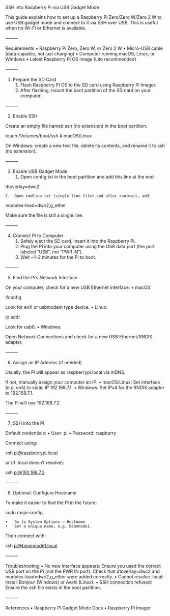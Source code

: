 
SSH into Raspberry Pi via USB Gadget Mode

This guide explains how to set up a Raspberry Pi Zero/Zero W/Zero 2 W to use USB gadget mode and connect to it via SSH over USB. This is useful when no Wi-Fi or Ethernet is available.

⸻

Requirements
	•	Raspberry Pi Zero, Zero W, or Zero 2 W
	•	Micro-USB cable (data-capable, not just charging)
	•	Computer running macOS, Linux, or Windows
	•	Latest Raspberry Pi OS image (Lite recommended)

⸻

1. Prepare the SD Card
	1.	Flash Raspberry Pi OS to the SD card using Raspberry Pi Imager.
	2.	After flashing, mount the boot partition of the SD card on your computer.

⸻

2. Enable SSH

Create an empty file named ssh (no extension) in the boot partition:

touch /Volumes/boot/ssh    # macOS/Linux

On Windows: create a new text file, delete its contents, and rename it to ssh (no extension).

⸻

3. Enable USB Gadget Mode
	1.	Open config.txt in the boot partition and add this line at the end:

dtoverlay=dwc2

	2.	Open cmdline.txt (single line file) and after rootwait, add:

modules-load=dwc2,g_ether

Make sure the file is still a single line.

⸻

4. Connect Pi to Computer
	1.	Safely eject the SD card, insert it into the Raspberry Pi.
	2.	Plug the Pi into your computer using the USB data port (the port labeled “USB”, not “PWR IN”).
	3.	Wait ~1–2 minutes for the Pi to boot.

⸻

5. Find the Pi’s Network Interface

On your computer, check for a new USB Ethernet interface:
	•	macOS:

ifconfig

Look for enX or usbmodem type device.
	•	Linux:

ip addr

Look for usb0.
	•	Windows:

Open Network Connections and check for a new USB Ethernet/RNDIS adapter.

⸻

6. Assign an IP Address (if needed)

Usually, the Pi will appear as raspberrypi.local via mDNS.

If not, manually assign your computer an IP:
	•	macOS/Linux:
Set interface (e.g. en5) to static IP 192.168.7.1.
	•	Windows:
Set IPv4 for the RNDIS adapter to 192.168.7.1.

The Pi will use 192.168.7.2.

⸻

7. SSH into the Pi

Default credentials:
	•	User: pi
	•	Password: raspberry

Connect using:

ssh pi@raspberrypi.local

or (if .local doesn’t resolve):

ssh pi@192.168.7.2


⸻

8. Optional: Configure Hostname

To make it easier to find the Pi in the future:

sudo raspi-config

	•	Go to System Options → Hostname
	•	Set a unique name, e.g. beamnode1.

Then connect with:

ssh pi@beamnode1.local


⸻

Troubleshooting
	•	No new interface appears:
Ensure you used the correct USB port on the Pi (not the PWR IN port).
Check that dtoverlay=dwc2 and modules-load=dwc2,g_ether were added correctly.
	•	Cannot resolve .local:
Install Bonjour (Windows) or Avahi (Linux).
	•	SSH connection refused:
Ensure the ssh file exists in the boot partition.

⸻

References
	•	Raspberry Pi Gadget Mode Docs
	•	Raspberry Pi Imager

